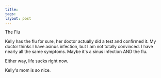 ```yaml
---
title: 
tags: 
layout: post
---
```

The Flu



Kelly has the flu for sure, her doctor actually did a test and confirmed it. My doctor thinks I have  asinus infection, but I am not totally convinced.  I have nearly all the same symptoms.  Maybe it's a sinus infection AND the flu.



Either way, life sucks right now. 



Kelly's mom is so nice.
